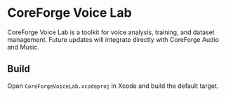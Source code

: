 # CoreForge Voice Lab

CoreForge Voice Lab is a toolkit for voice analysis, training, and dataset management. Future updates will integrate directly with CoreForge Audio and Music.

## Build
Open `CoreForgeVoiceLab.xcodeproj` in Xcode and build the default target.

